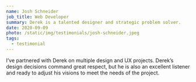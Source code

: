 ```yaml
---
name: Josh Schneider
job_title: Web Developer
summary: Derek is a talented designer and strategic problem solver.
date: 2020-09-09
photo: /static/img/testimonials/josh-schneider.jpeg
tags:
  - testimonial
---
```


I’ve partnered with Derek on multiple design and UX projects. Derek’s design decisions command great respect, but he is also an excellent listener and ready to adjust his visions to meet the needs of the project.

<!-- 
I’ve always been impressed by the quality of his work, his broad knowledge in both design and development, and his excellent communication skills. 
I would not hesitate to enlist Derek as a UX strategist or designer on any project. -->
